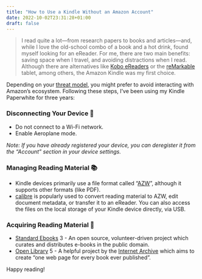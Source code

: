 ```yaml
---
title: "How to Use a Kindle Without an Amazon Account"
date: 2022-10-02T23:31:28+01:00
draft: false
---
```


> I read quite a lot—from research papers to books and articles—and, while I love the old-school combo of a book and a hot drink, found myself looking for an eReader. For me, there are two main benefits: saving space when I travel, and avoiding distractions when I read.
> Although there are alternatives like [Kobo eReaders](https://www.kobo.com/us/en/ereaders) or the [reMarkable](https://remarkable.com/) tablet, among others, the Amazon Kindle was my first choice.

Depending on your [threat model](https://www.privacyguides.org/basics/threat-modeling/), you might prefer to avoid interacting with Amazon’s ecosystem. Following these steps, I’ve been using my Kindle Paperwhite for three years:

### Disconnecting Your Device 🔌

- Do not connect to a Wi-Fi network.
- Enable Aeroplane mode.

*Note: If you have already registered your device, you can deregister it from the “Account” section in your device settings.*

### Managing Reading Material 📚

- Kindle devices primarily use a file format called “[AZW](https://en.wikipedia.org/wiki/Kindle_File_Format)”, although it supports other formats (like PDF).
- [calibre](https://calibre-ebook.com/) is popularly used to convert reading material to AZW, edit document metadata, or transfer it to an eReader.
    You can also access the files on the local storage of your Kindle device directly, via USB.

### Acquiring Reading Material 📕

- [Standard Ebooks](https://standardebooks.org/) 3 - An open source, volunteer-driven project which curates and distributes e-books in the public domain.
- [Open Library](https://openlibrary.org/) 5 - A helpful project by the [Internet Archive](https://en.wikipedia.org/wiki/Internet_Archive) which aims to create “one web page for every book ever published”.

Happy reading! 

